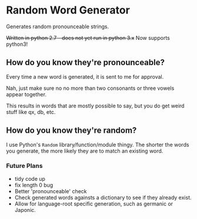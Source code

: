 # Random Word Generator
Generates random pronounceable strings.

~~Written in python 2.7 - does not yet run in python 3.x~~ Now supports python3!

## How do you know they're pronounceable?
Every time a new word is generated, it is sent to me for approval.

Nah, just make sure no no more than two consonants or three vowels appear together.

This results in words that are mostly possible to say, but you do get weird stuff like qx, db, etc.

## How do you know they're random?
I use Python's `Random` library/function/module thingy. The shorter the words you generate, the more likely they are to match an existing word.

### Future Plans
- tidy code up
- fix length 0 bug
- Better 'pronounceable' check
- Check generated words againsts a dictionary to see if they already exist.
- Allow for language-root specific generation, such as germanic or Japonic.

